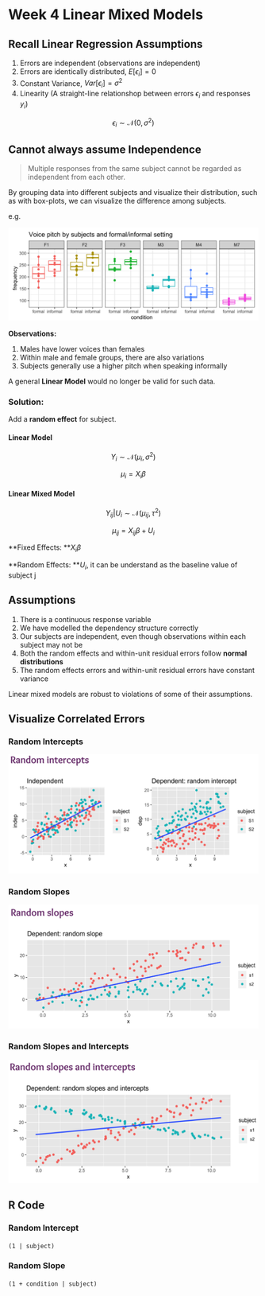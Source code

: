 # Week 4 Linear Mixed Models

## Recall Linear Regression Assumptions

1. Errors are independent (observations are independent)
2. Errors are identically distributed, $E[\epsilon_i]=0$
3. Constant Variance, $Var[\epsilon_i]=\sigma^2$
4. Linearity (A straight-line relationshop between errors $\epsilon_i$ and responses $y_i$)

$$\epsilon_i\sim \mathcal{N}(0,\sigma^2)$$

## Cannot always assume Independence

> Multiple responses from the same subject cannot be regarded as independent from each other.

By grouping data into different subjects and visualize their distribution, such as with box-plots, we can visualize the difference among subjects.

e.g.

![image-20200319033629669](Week4_LMMs.assets/image-20200319033629669.png)

**Observations:**

1. Males have lower voices than females
2. Within male and female groups, there are also variations
3. Subjects generally use a higher pitch when speaking informally

A general **Linear Model** would no longer be valid for such data.

### Solution:

Add a **random effect** for subject.

#### Linear Model

$$Y_i\sim\mathcal{N}(\mu_i,\sigma^2)$$

$$\mu_i=X_i\beta$$

#### Linear Mixed Model

$$Y_{ij}|U_i\sim\mathcal{N}(\mu_{ij},\tau^2)$$

$$\mu_{ij}=X_{ij}\beta+U_i$$

**Fixed Effects: **$X_i\beta$

**Random Effects: **$U_i$, it can be understand as the baseline value of subject j

## Assumptions

1. There is a continuous response variable
2. We have modelled the dependency structure correctly
3. Our subjects are independent, even though observations within each subject may not be
4. Both the random effects and within-unit residual errors follow **normal distributions**
5. The random effects errors and within-unit residual errors have constant variance

Linear mixed models are robust to violations of some of their assumptions.

## Visualize Correlated Errors

### Random Intercepts

![image-20200319035415627](Week4_LMMs.assets/image-20200319035415627.png)

### Random Slopes

![image-20200319035427358](Week4_LMMs.assets/image-20200319035427358.png)

### Random Slopes and Intercepts

![image-20200319035443705](Week4_LMMs.assets/image-20200319035443705.png)

## R Code

### Random Intercept

`(1 | subject)`

### Random Slope

`(1 + condition | subject)`